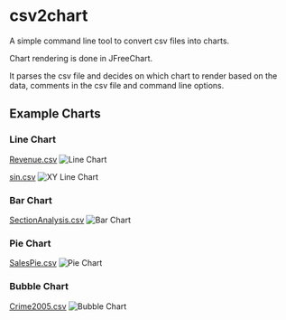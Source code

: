 # csv2chart

A simple command line tool to convert csv files into charts.

Chart rendering is done in JFreeChart.

It parses the csv file and decides on which chart to render based on the data, comments in the csv file and command line options.

## Example Charts

### Line Chart

[Revenue.csv](https://raw.githubusercontent.com/eobermuhlner/csv2chart/master/ch.obermuhlner.csv2chart.example/data/Revenue.csv)
![Line Chart](https://raw.githubusercontent.com/eobermuhlner/csv2chart/master/ch.obermuhlner.csv2chart.example/data/Revenue.png)

[sin.csv](https://raw.githubusercontent.com/eobermuhlner/csv2chart/master/ch.obermuhlner.csv2chart.example/data/sin.csv)
![XY Line Chart](https://raw.githubusercontent.com/eobermuhlner/csv2chart/master/ch.obermuhlner.csv2chart.example/data/sin.png)

### Bar Chart

[SectionAnalysis.csv](https://raw.githubusercontent.com/eobermuhlner/csv2chart/master/ch.obermuhlner.csv2chart.example/data/SectionAnalysis.csv)
![Bar Chart](https://raw.githubusercontent.com/eobermuhlner/csv2chart/master/ch.obermuhlner.csv2chart.example/data/SectionAnalysis.png)

### Pie Chart

[SalesPie.csv](https://raw.githubusercontent.com/eobermuhlner/csv2chart/master/ch.obermuhlner.csv2chart.example/data/SalesPie.csv)
![Pie Chart](https://raw.githubusercontent.com/eobermuhlner/csv2chart/master/ch.obermuhlner.csv2chart.example/data/SalesPie.png)

### Bubble Chart

[Crime2005.csv](https://raw.githubusercontent.com/eobermuhlner/csv2chart/master/ch.obermuhlner.csv2chart.example/data/Crime2005.csv)
![Bubble Chart](https://raw.githubusercontent.com/eobermuhlner/csv2chart/master/ch.obermuhlner.csv2chart.example/data/Crime2005.png)
